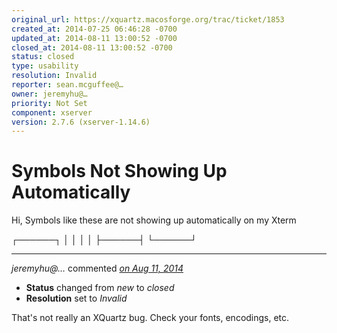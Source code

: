 ```yaml
---
original_url: https://xquartz.macosforge.org/trac/ticket/1853
created_at: 2014-07-25 06:46:28 -0700
updated_at: 2014-08-11 13:00:52 -0700
closed_at: 2014-08-11 13:00:52 -0700
status: closed
type: usability
resolution: Invalid
reporter: sean.mcguffee@…
owner: jeremyhu@…
priority: Not Set
component: xserver
version: 2.7.6 (xserver-1.14.6)
---
```


Symbols Not Showing Up Automatically
====================================


Hi, Symbols like these are not showing up automatically on my Xterm

┌──────┐
│ │
│ │
├──────┤
└──────┘



---

*jeremyhu@…* commented *[on Aug 11, 2014](https://xquartz.macosforge.org/trac/ticket/1853#comment:1 "August 11, 2014 at 1:00 PM PDT")*

-   **Status** changed from *new* to *closed*
-   **Resolution** set to *Invalid*

That's not really an XQuartz bug. Check your fonts, encodings, etc.



